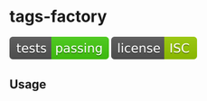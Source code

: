 # tags-factory

![tests: passing](https://raw.githubusercontent.com/PavelDymkov/tags-factory/master/badges/tests.svg)
![license: ISC](https://raw.githubusercontent.com/PavelDymkov/tags-factory/master/badges/license.svg)

## Usage
